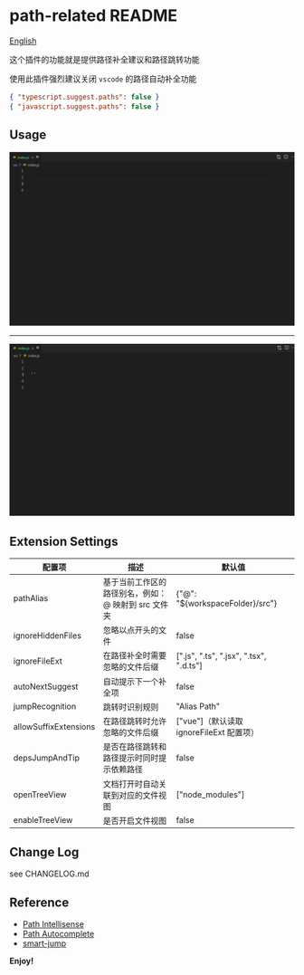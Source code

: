 # path-related README

[English](README.EN.md)

这个插件的功能就是提供路径补全建议和路径跳转功能

使用此插件强烈建议关闭 `vscode` 的路径自动补全功能

```json
{ "typescript.suggest.paths": false }
{ "javascript.suggest.paths": false }
```

## Usage

![path-tip-example](public/images/path-tip.gif)

---

![path-jump-example](public/images/path-jump.gif)

## Extension Settings

| 配置项                | 描述                                                | 默认值                                   |
| --------------------- | --------------------------------------------------- | ---------------------------------------- |
| pathAlias             | 基于当前工作区的路径别名，例如：@ 映射到 src 文件夹 | {"@": "${workspaceFolder}/src"}          |
| ignoreHiddenFiles     | 忽略以点开头的文件                                  | false                                    |
| ignoreFileExt         | 在路径补全时需要忽略的文件后缀                      | [".js", ".ts", ".jsx", ".tsx", ".d.ts"]  |
| autoNextSuggest       | 自动提示下一个补全项                                | false                                    |
| jumpRecognition       | 跳转时识别规则                                      | "Alias Path"                             |
| allowSuffixExtensions | 在路径跳转时允许忽略的文件后缀                      | ["vue"]（默认读取 ignoreFileExt 配置项） |
| depsJumpAndTip        | 是否在路径跳转和路径提示时同时提示依赖路径          | false                                    |
| openTreeView          | 文档打开时自动关联到对应的文件视图                  | ["node_modules"]                         |
| enableTreeView        | 是否开启文件视图                                    | false                                    |

## Change Log

see CHANGELOG.md

## Reference

- [Path Intellisense](https://marketplace.visualstudio.com/items?itemName=christian-kohler.path-intellisense)
- [Path Autocomplete](https://marketplace.visualstudio.com/items?itemName=ionutvmi.path-autocomplete)
- [smart-jump](https://marketplace.visualstudio.com/items?itemName=deqiaochen.smart-jump)

**Enjoy!**
